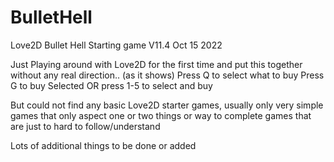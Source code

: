 # BulletHell
Love2D Bullet Hell Starting game V11.4 Oct 15 2022

Just Playing around with Love2D for the first time and put this together without any real direction.. (as it shows) 
Press Q to select what to buy 
Press G to buy Selected OR 
press 1-5 to select and buy 


But could not find any basic Love2D starter games, usually only very simple games that only aspect one or two things or way to complete games that are just to hard to follow/understand

Lots of additional things to be done or added 

